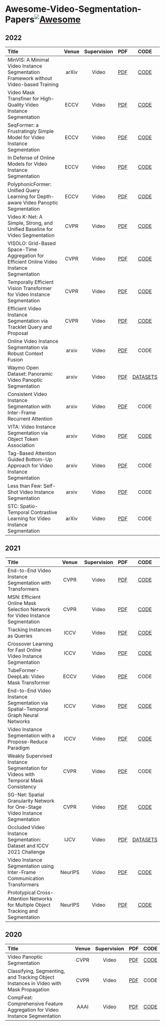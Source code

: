 # Awesome-Video-Segmentation-Papers[![Awesome](https://cdn.rawgit.com/sindresorhus/awesome/d7305f38d29fed78fa85652e3a63e154dd8e8829/media/badge.svg)](https://github.com/sindresorhus/awesome)

## 2022
| Title | Venue | Supervision | PDF | CODE |
| :-----|:-----:|:---:|:---:|:----:|
| MinVIS: A Minimal Video Instance Segmentation Framework without Video-based Training | arXiv | Video | [PDF](http://arxiv.org/abs/2208.02245.pdf) | [CODE](https://github.com/NVlabs/MinVIS) |
| Video Mask Transfiner for High-Quality Video Instance Segmentation | ECCV | Video | [PDF](https://arxiv.org/pdf/2207.14012.pdf) | [CODE](https://www.vis.xyz/pub/vmt) |
| SeqFormer: a Frustratingly Simple Model for Video Instance Segmentation | ECCV | Video | [PDF](https://arxiv.org/abs/2112.08275) | [CODE](https://github.com/wjf5203/SeqFormer) |
| In Defense of Online Models for Video Instance Segmentation | ECCV | Video | [PDF](https://arxiv.org/pdf/2207.10661v1.pdf) | [CODE](https://github.com/wjf5203/VNext) |
| PolyphonicFormer: Unified Query Learning for Depth-aware Video Panoptic Segmentation | ECCV | Video | [PDF](https://arxiv.org/pdf/2112.02582.pdf) | [CODE](https://github.com/HarborYuan/PolyphonicFormer) |
| Video K-Net: A Simple, Strong, and Unified Baseline for Video Segmentation |CVPR|Video|[PDF](http://arxiv.org/abs/2204.04656)|[CODE](https://github.com/lxtGH/Video-K-Net)|
| VISOLO: Grid-Based Space-Time Aggregation for Efficient Online Video Instance Segmentation |CVPR|Video|[PDF](https://arxiv.org/abs/2112.04177)|[CODE](https://github.com/SuHoHan95/VISOLO)|
| Temporally Efficient Vision Transformer for Video Instance Segmentation | CVPR | Video | [PDF](https://arxiv.org/pdf/2204.08412v1.pdf) | [CODE](https://github.com/hustvl/tevit) |
| Efficient Video Instance Segmentation via Tracklet Query and Proposal | CVPR | Video | [PDF](https://arxiv.org/pdf/2203.01853.pdf) | [CODE](https://jialianwu.com/projects/EfficientVIS.html) |
| Online Video Instance Segmentation via Robust Context Fusion | arxiv | Video | [PDF](https://arxiv.org/pdf/2207.05580.pdf) | CODE |
| Waymo Open Dataset: Panoramic Video Panoptic Segmentation | arxiv | Video | [PDF](https://arxiv.org/pdf/2206.07704.pdf) | [DATASETS](https://waymo.com/open/) |
| Consistent Video Instance Segmentation with Inter-Frame Recurrent Attention | arxiv | Video | [PDF](https://arxiv.org/pdf/2206.07011.pdf) | CODE |
| VITA: Video Instance Segmentation via Object Token Association | arxiv | Video | [PDF](https://arxiv.org/pdf/2206.04403.pdf) | [CODE](https://github.com/sukjunhwang/VITA) |
| Tag-Based Attention Guided Bottom-Up Approach for Video Instance Segmentation | arxiv | Video | [PDF](https://arxiv.org/pdf/2204.10765.pdf) | CODE |
| Less than Few: Self-Shot Video Instance Segmentation | arxiv | Video | [PDF](https://arxiv.org/pdf/2204.08874.pdf) | CODE |
| STC: Spatio-Temporal Contrastive Learning for Video Instance Segmentation | arXiv | Video | [PDF](https://arxiv.org/pdf/2202.03747v1.pdf) | CODE |


## 2021
| Title | Venue | Supervision | PDF | CODE |
| :-----|:-----:|:---:|:---:|:----:|
| End-to-End Video Instance Segmentation with Transformers|CVPR| Video |[PDF](http://arxiv.org/abs/2011.14503)|[CODE](https://github.com/Epiphqny/VisTR)|
| MSN: Efficient Online Mask Selection Network for Video Instance Segmentation | CVPR | Video | [PDF](https://arxiv.org/pdf/2106.10452v1.pdf) | [CODE](https://github.com/SHI-Labs/Mask-Selection-Networks) |
| Tracking Instances as Queries | ICCV | Video | [PDF](https://arxiv.org/pdf/2106.11963v2.pdf) | [CODE](https://github.com/hustvl/QueryInst) |
| Crossover Learning for Fast Online Video Instance Segmentation | ICCV | Video | [PDF](https://arxiv.org/pdf/2104.05970v1.pdf) | [CODE](https://github.com/hustvl/CrossVIS) |
| TubeFormer-DeepLab: Video Mask Transformer | ECCV | Video | [PDF](https://arxiv.org/pdf/2205.15361.pdf) | CODE |
| End-to-End Video Instance Segmentation via Spatial-Temporal Graph Neural Networks | ICCV | Video | [PDF](https://arxiv.org/pdf/2203.03145.pdf) | [CODE](https://github.com/lucaswithai/visgraph) |
| Video Instance Segmentation with a Propose-Reduce Paradigm | ICCV | Video | [PDF](https://arxiv.org/pdf/2103.13746.pdf) | [CODE](https://github.com/dvlab-research/ProposeReduce) |
| Weakly Supervised Instance Segmentation for Videos with Temporal Mask Consistency | CVPR | Video | [PDF](https://arxiv.org/pdf/2103.12886.pdf) | CODE |
| SG-Net: Spatial Granularity Network for One-Stage Video Instance Segmentation | CVPR | Video | [PDF](https://arxiv.org/pdf/2103.10284.pdf) | [CODE](https://github.com/goodproj13/SG-Net) |
| Occluded Video Instance Segmentation: Dataset and ICCV 2021 Challenge | IJCV | Video | [PDF](https://arxiv.org/pdf/2111.07950.pdf) | [DATASETS](http://songbai.site/ovis/) |
| Video Instance Segmentation using Inter-Frame Communication Transformers | NeurIPS | Video | [PDF](https://arxiv.org/pdf/2106.03299v1.pdf) | [CODE](https://github.com/sukjunhwang/IFC) |
| Prototypical Cross-Attention Networks for Multiple Object Tracking and Segmentation | NeurIPS | Video | [PDF](https://arxiv.org/pdf/2106.11958v2.pdf) | [CODE](https://github.com/SysCV/pcan) |

## 2020
| Title | Venue | Supervision | PDF | CODE |
| :-----|:-----:|:---:|:---:|:----:|
| Video Panoptic Segmentation | CVPR | Video | [PDF](https://arxiv.org/pdf/2006.11339.pdf) | [CODE](https://github.com/mcahny/vps) |
| Classifying, Segmenting, and Tracking Object Instances in Video with Mask Propagation | CVPR | Video | [PDF](https://arxiv.org/pdf/1912.04573.pdf) | CODE |
| CompFeat: Comprehensive Feature Aggregation for Video Instance Segmentation | AAAI | Video | [PDF](https://arxiv.org/pdf/2012.03400v1.pdf) | [CODE](https://github.com/SHI-Labs/CompFeat-for-Video-Instance-Segmentation) |

